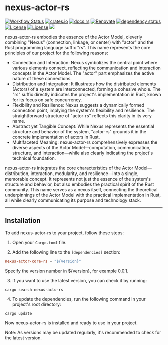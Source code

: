 # nexus-actor-rs

[![Workflow Status](https://github.com/j5ik2o/NEXUS-ACTo-rs/workflows/ci/badge.svg)](https://github.com/j5ik2o/NEXUS-ACTo-rs/actions?query=workflow%3A%22ci%22)
[![crates.io](https://img.shields.io/crates/v/NEXUS-ACTo-rs.svg)](https://crates.io/crates/NEXUS-ACTo-rs)
[![docs.rs](https://docs.rs/nexus-acto-rs/badge.svg)](https://docs.rs/nexus-acto-rs)
[![Renovate](https://img.shields.io/badge/renovate-enabled-brightgreen.svg)](https://renovatebot.com)
[![dependency status](https://deps.rs/repo/github/j5ik2o/NEXUS-ACTo-rs/status.svg)](https://deps.rs/repo/github/j5ik2o/NEXUS-ACTo-rs)
[![License](https://img.shields.io/badge/License-MIT-blue.svg)](https://opensource.org/licenses/MIT)
[![License](https://img.shields.io/badge/License-APACHE2.0-blue.svg)](https://opensource.org/licenses/apache-2-0)
[![](https://tokei.rs/b1/github/j5ik2o/NEXUS-ACTo-rs)](https://github.com/XAMPPRocky/tokei)

nexus-actor-rs embodies the essence of the Actor Model, cleverly combining "Nexus" (connection, linkage, or center) with "actor" and the Rust programming language suffix "rs". This name represents the core principles of our project for the following reasons:

- Connection and Interaction: Nexus symbolizes the central point where various elements connect, reflecting the communication and interaction concepts in the Actor Model. The "actor" part emphasizes the active nature of these connections.
- Distribution and Integration: It illustrates how the distributed elements (Actors) of a system are interconnected, forming a cohesive whole. The "rs" suffix directly indicates the project's implementation in Rust, known for its focus on safe concurrency.
- Flexibility and Resilience: Nexus suggests a dynamically formed connection point, implying the system's flexibility and resilience. The straightforward structure of "actor-rs" reflects this clarity in its very name.
- Abstract yet Tangible Concept: While Nexus represents the essential structure and behavior of the system, "actor-rs" grounds it in the concrete implementation of actors in Rust.
- Multifaceted Meaning: nexus-actor-rs comprehensively expresses the diverse aspects of the Actor Model—computation, communication, structure, and interaction—while also clearly indicating the project's technical foundation.

nexus-actor-rs integrates the core characteristics of the Actor Model—distribution, interaction, modularity, and resilience—into a single, memorable concept. It represents not just the essence of the system's structure and behavior, but also embodies the practical spirit of the Rust community.
This name serves as a nexus itself, connecting the theoretical underpinnings of the Actor Model with the practical implementation in Rust, all while clearly communicating its purpose and technology stack.

---

## Installation

To add nexus-actor-rs to your project, follow these steps:

1. Open your `Cargo.toml` file.

2. Add the following line to the `[dependencies]` section:

```toml
nexus-actor-core-rs = "${version}"
```

Specify the version number in ${version}, for example 0.0.1.

3. If you want to use the latest version, you can check it by running:

```shell
cargo search nexus-acto-rs
```

4. To update the dependencies, run the following command in your project's root directory:

```shell
cargo update
```

Now nexus-actor-rs is installed and ready to use in your project.

Note: As versions may be updated regularly, it's recommended to check for the latest version.
